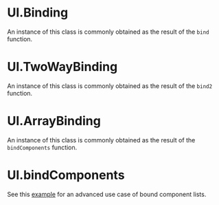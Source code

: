 # UI.Binding
<!-- seeAlso: UI.TwoWayBinding, UI.ArrayBinding, UI.bind, UI.bind2, UI.bindComponents -->

An instance of this class is commonly obtained as the result of the `bind` function.

# UI.TwoWayBinding
<!-- seeAlso: UI.Binding, UI.ArrayBinding, UI.bind, UI.bind2, UI.bindComponents -->

An instance of this class is commonly obtained as the result of the `bind2` function.

# UI.ArrayBinding
<!-- seeAlso: UI.Binding, UI.TwoWayBinding, UI.bind, UI.bind2, UI.bindComponents -->

An instance of this class is commonly obtained as the result of the `bindComponents` function.

# UI.bindComponents

See this [example](~/samples/bindComponents) for an advanced use case of bound component lists.
